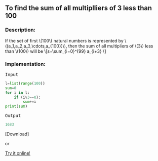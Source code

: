   <script type="text/javascript"
        src="https://cdnjs.cloudflare.com/ajax/libs/mathjax/2.7.0/MathJax.js?config=TeX-AMS_CHTML"></script>


## To find the sum of all multiplliers of 3 less than 100

### Description:

If the set of first \\(100\\) natural numbers is represented by \\((a_1,a_2,a_3,\cdots,a_{100})\\), then the sum of all multipliers of \\(3\\) less than \\(100\\) will be
\\[s=\sum_{i=0}^{99} a_{i+3} \\]

### Implementation:

<kbd>Input</kbd>

```python
l=list(range(100))
sum=0
for i in l:
	if (i%3==0):
		sum+=i
print(sum)
```

<kbd>Output</kbd>

```python
1683
```


[Download]

or

[Try it online!](https://tio.run/##DcoxDoAgDADAGV7RxaSNSw2bSR/jINoECwEcfD0yXnLl63e2MEaSpK1jPew6cWMm8u19hH3MFRTUIO3eaQTUJYgwTbk5VlFfqlrHCRrjBw "Python 3 – Try It Online")
